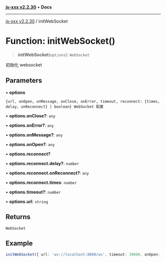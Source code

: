 [**js-xxx v2.2.30**](../README.md) • **Docs**

***

[js-xxx v2.2.30](../README.md) / initWebSocket

# Function: initWebSocket()

> **initWebSocket**(`options`): `WebSocket`

初始化 websocket

## Parameters

• **options**

`{url, onOpen, onMessage, onClose, onError, timeout, reconnect: {times, delay, onReconnect} | boolean} WebSocket 配置`

• **options.onClose?**: `any`

• **options.onError?**: `any`

• **options.onMessage?**: `any`

• **options.onOpen?**: `any`

• **options.reconnect?**

• **options.reconnect.delay?**: `number`

• **options.reconnect.onReconnect?**: `any`

• **options.reconnect.times**: `number`

• **options.timeout?**: `number`

• **options.url**: `string`

## Returns

`WebSocket`

## Example

```ts
initWebSocket({ url: 'ws://localhost:8080/ws', timeout: 30000, onOpen: () => {}, onMessage: () => {}, onClose: () => {}, onError: () => {}, reconnect: {} })
```
